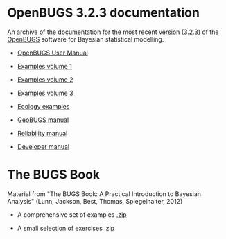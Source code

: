 # OpenBUGS 3.2.3 documentation 

An archive of the documentation for the most recent version (3.2.3) of the [OpenBUGS](https://www.mrc-bsu.cam.ac.uk/software/bugs/openbugs/) software for Bayesian statistical modelling.

* [OpenBUGS User Manual](Manuals/Contents.html)

* [Examples volume 1](Examples/Volumei.html)

* [Examples volume 2](Examples/Volumeii.html)

* [Examples volume 3](Examples/Volumeiii.html)

* [Ecology examples](Examples/VolumeEco.html)

* [GeoBUGS manual](GeoBUGS/Manuals/Manual.html)

* [Reliability manual](Reliability/Manuals/Contents.html)

* [Developer manual](Developer/Manual.html)


# The BUGS Book 

Material from "The BUGS Book: A Practical Introduction to Bayesian Analysis" (Lunn, Jackson, Best, Thomas, Spiegelhalter, 2012)

* A comprehensive set of examples [.zip](bugsbook_examples.zip)

* A small selection of exercises [.zip](bugsbook_exercises.zip)
